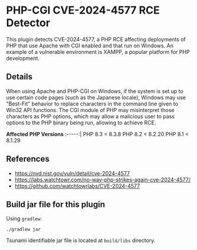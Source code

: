 # PHP-CGI CVE-2024-4577 RCE Detector

This plugin detects CVE-2024-4577, a PHP RCE affecting deployments of PHP that
use Apache with CGI enabled and that run on Windows. An example of a vulnerable
environment is XAMPP, a popular platform for PHP development.

## Details

When using Apache and PHP-CGI on Windows, if the system is set up to use certain
code pages (such as the Japanese locale), Windows may use "Best-Fit" behavior to
replace characters in the command line given to Win32 API functions. The CGI
module of PHP may misinterpret those characters as PHP options, which may allow
a malicious user to pass options to the PHP binary being run, allowing to
achieve RCE.

**Affected PHP Versions** :-----:| PHP 8.3 < 8.3.8 PHP 8.2 < 8.2.20 PHP 8.1 <
8.1.29

## References

*   https://nvd.nist.gov/vuln/detail/cve-2024-4577
*   https://labs.watchtowr.com/no-way-php-strikes-again-cve-2024-4577/
*   https://github.com/watchtowrlabs/CVE-2024-4577

## Build jar file for this plugin

Using `gradlew`:

```shell
./gradlew jar
```

Tsunami identifiable jar file is located at `build/libs` directory.
